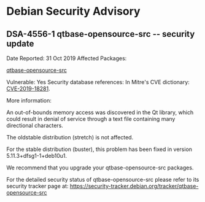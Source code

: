 
Debian Security Advisory
========================


DSA-4556-1 qtbase-opensource-src -- security update
---------------------------------------------------



Date Reported:
31 Oct 2019
Affected Packages:

[qtbase-opensource-src](https://packages.debian.org/src:qtbase-opensource-src)

Vulnerable:
Yes
Security database references:
In Mitre's CVE dictionary: [CVE-2019-18281](https://security-tracker.debian.org/tracker/CVE-2019-18281).  

More information:

An out-of-bounds memory access was discovered in the Qt library, which
could result in denial of service through a text file containing many
directional characters.


The oldstable distribution (stretch) is not affected.


For the stable distribution (buster), this problem has been fixed in
version 5.11.3+dfsg1-1+deb10u1.


We recommend that you upgrade your qtbase-opensource-src packages.


For the detailed security status of qtbase-opensource-src please refer to
its security tracker page at:
<https://security-tracker.debian.org/tracker/qtbase-opensource-src>





